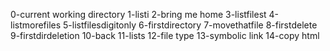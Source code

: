 0-current working directory
1-listi
2-bring me home
3-listfilest
4-listmorefiles
5-listfilesdigitonly
6-firstdirectory
7-movethatfile
8-firstdelete
9-firstdirdeletion
10-back
11-lists
12-file type
13-symbolic link
14-copy html
